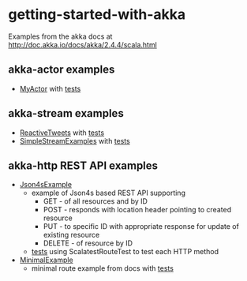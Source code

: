 # getting-started-with-akka

Examples from the akka docs at http://doc.akka.io/docs/akka/2.4.4/scala.html

## akka-actor examples

 * [MyActor](src/main/scala/uk/carwynellis/akka/actor/MyActor.scala) with [tests](src/test/scala/uk/carwynellis/akka/actor/MyActorTest.scala)

## akka-stream examples

  * [ReactiveTweets](src/main/scala/uk/carwynellis/akka/stream/ReactiveTweets.scala) with [tests](src/test/scala/uk/carwynellis/akka/stream/ReactiveTweetsTest.scala)
  * [SimpleStreamExamples](src/main/scala/uk/carwynellis/akka/stream/SimpleStreamExamples.scala) with [tests](src/test/scala/uk/carwynellis/akka/stream/SimpleStreamExamplesTest.scala)

## akka-http REST API examples

  * [Json4sExample](src/main/scala/uk/carwynellis/akka/http/Json4sExample.scala)
    * example of Json4s based REST API supporting
        * GET     - of all resources and by ID
        * POST    - responds with location header pointing to created resource
        * PUT     - to specific ID with appropriate response for update of existing resource
        * DELETE  - of resource by ID
    * [tests](src/test/scala/uk/carwynellis/akka/http/Json4sExampleTest.scala) using ScalatestRouteTest to test each HTTP method
  * [MinimalExample](src/main/scala/uk/carwynellis/akka/http/Json4sExample.scala)
    * minimal route example from docs with [tests](src/test/scala/uk/carwynellis/akka/http/MinimalExampleTest.scala)
